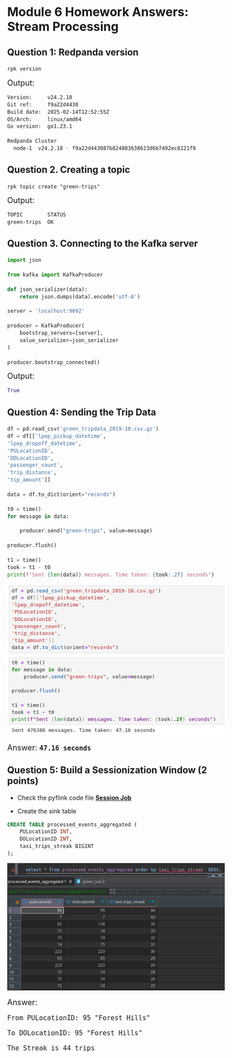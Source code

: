 # Module 6 Homework Answers: Stream Processing

## Question 1: Redpanda version

```bash
rpk version
```
<span style="font-size: 18px;">Output:</span>
```bash
Version:     v24.2.18
Git ref:     f9a22d4430
Build date:  2025-02-14T12:52:55Z
OS/Arch:     linux/amd64
Go version:  go1.23.1

Redpanda Cluster
  node-1  v24.2.18 - f9a22d443087b824803638623d6b7492ec8221f9
```

## Question 2. Creating a topic

```shell
rpk topic create "green-trips"
```
<span style="font-size: 18px;">Output:</span>
```bash
TOPIC        STATUS
green-trips  OK
```

## Question 3. Connecting to the Kafka server

```python
import json

from kafka import KafkaProducer

def json_serializer(data):
    return json.dumps(data).encode('utf-8')

server = 'localhost:9092'

producer = KafkaProducer(
    bootstrap_servers=[server],
    value_serializer=json_serializer
)

producer.bootstrap_connected()
```
<span style="font-size: 18px;">Output:</span>
```python
True
```

## Question 4: Sending the Trip Data

```python
df = pd.read_csv('green_tripdata_2019-10.csv.gz')
df = df[['lpep_pickup_datetime',
'lpep_dropoff_datetime',
'PULocationID',
'DOLocationID',
'passenger_count',
'trip_distance',
'tip_amount']]

data = df.to_dict(orient="records")

t0 = time()
for message in data:

    producer.send("green-trips", value=message)

producer.flush()

t1 = time()
took = t1 - t0
print(f"Sent {len(data)} messages. Time taken: {took:.2f} seconds")
```

![Longest Trip](screenshots/produce_time.png)

<span style="font-size: 18px;">Answer: **`47.16 seconds`**</span>

## Question 5: Build a Sessionization Window (2 points)

- Check the pyflink code file **[Session Job](session_job.py)**

- Create the sink table
```sql
CREATE TABLE processed_events_aggregated (
    PULocationID INT,
    DOLocationID INT,
    taxi_trips_streak BIGINT
);
```
![Longest Trip](screenshots/flink_result.png)


<span style="font-size: 18px;">Answer:</span>

<span style="font-size: 18px;">`From PULocationID: 95 "Forest Hills"`</span>

<span style="font-size: 18px;">`To DOLocationID: 95 "Forest Hills"`</span>

<span style="font-size: 18px;">`The Streak is 44 trips`</span>
